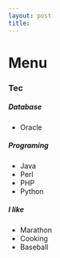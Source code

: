 ```yaml
---
layout: post
title: 
---
```

# Menu

### Tec

##### Database
- Oracle

##### Programing
- Java
- Perl
- PHP
- Python

##### I like
- Marathon
- Cooking
- Baseball
